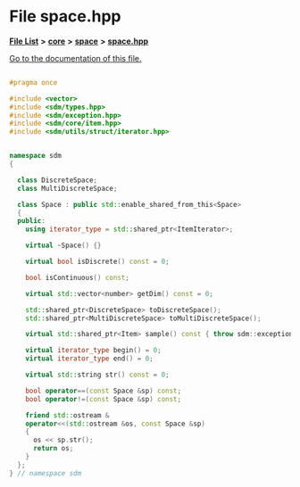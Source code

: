 
# File space.hpp

[**File List**](files.md) **>** [**core**](dir_92216a09053680f71034e5e26026ee62.md) **>** [**space**](dir_4382197029a4717686416170aae3e90a.md) **>** [**space.hpp**](space_8hpp.md)

[Go to the documentation of this file.](space_8hpp.md) 


````cpp

#pragma once

#include <vector>
#include <sdm/types.hpp>
#include <sdm/exception.hpp>
#include <sdm/core/item.hpp>
#include <sdm/utils/struct/iterator.hpp>


namespace sdm
{

  class DiscreteSpace;
  class MultiDiscreteSpace;

  class Space : public std::enable_shared_from_this<Space>
  {
  public:
    using iterator_type = std::shared_ptr<ItemIterator>;

    virtual ~Space() {}

    virtual bool isDiscrete() const = 0;

    bool isContinuous() const;

    virtual std::vector<number> getDim() const = 0;

    std::shared_ptr<DiscreteSpace> toDiscreteSpace();
    std::shared_ptr<MultiDiscreteSpace> toMultiDiscreteSpace();

    virtual std::shared_ptr<Item> sample() const { throw sdm::exception::Exception("Cannot sample Abstract space !!!"); }

    virtual iterator_type begin() = 0;
    virtual iterator_type end() = 0;

    virtual std::string str() const = 0;

    bool operator==(const Space &sp) const;
    bool operator!=(const Space &sp) const;

    friend std::ostream &
    operator<<(std::ostream &os, const Space &sp)
    {
      os << sp.str();
      return os;
    }
  };
} // namespace sdm
````

